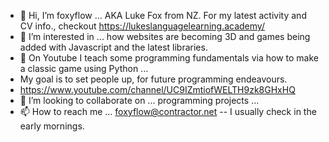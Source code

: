 - 👋 Hi, I’m foxyflow ... AKA Luke Fox from NZ. For my latest activity and CV info., checkout https://lukeslanguagelearning.academy/ 
- 👀 I’m interested in ... how websites are becoming 3D and games being added with Javascript and the latest libraries.
- 🌱 On Youtube I teach some programming fundamentals via how to make a classic game using Python ... 
- My goal is to set people up, for future programming endeavours.
- https://www.youtube.com/channel/UC9IZmtiofWELTH9zk8GHxHQ 
- 💞️ I’m looking to collaborate on ... programming projects ...
- 📫 How to reach me ... foxyflow@contractor.net -- I usually check in the early mornings.

<!---
foxyflow/foxyflow is a ✨ special ✨ repository because its `README.md` (this file) appears on your GitHub profile.
You can click the Preview link to take a look at your changes.
--->
